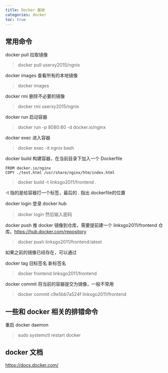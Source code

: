 ```yaml
---
title: Docker 基础 
categories: docker
toc: true
---
```


## 常用命令

docker pull 拉取镜像

> docker pull userxy2015/ngnix


docker images 查看所有的本地镜像

> docker images 

docker rmi 删除不必要的镜像

> docker rmi userxy2015/ngnix

docker run 启动容器

> docker run -p 8080:80 -d docker.io/nginx

docker exec 进入容器

> docker exec -it ngnix bash 

docker build 构建容器，在当前目录下加入一个 Dockerfile

```
FROM docker.io/nginx
COPY ./test.html /usr/share/nginx/htm/index.html

```

> docker build -t linksgo2011/frontend .

-t 指的是给容器打一个标签，最后的 . 指出 dockerfile的位置

docker login 登录 docker hub

> docker login 然后输入密码

docker push 推 docker 镜像到仓库，需要提前建一个 linksgo2011/frontend 仓库。https://hub.docker.com/repository

> docker push linksgo2011/frontend:latest

如果之前的镜像已经存在，可以通过 

docker tag 旧标签名 新标签名

> docker frontend linksgo2011/frontend

docker commit 将当前的容器提交为镜像，一般不常用

> docker commit c9e5bb7a524f linksgo2011/frontend


## 一些和 docker 相关的排错命令

重启 docker daemon

> sudo systemctl restart docker

## docker 文档 

https://docs.docker.com/